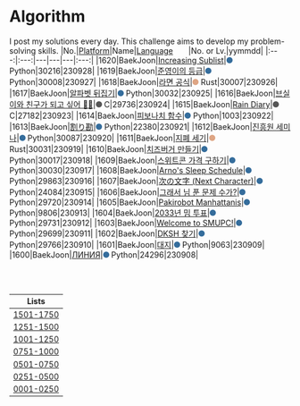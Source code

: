 # Algorithm
I post my solutions every day. This challenge aims to develop my problem-solving skills.
|No.|[Platform](https://github.com/hwahyeon/solved-algorithms/tree/main/attributes/platform)|Name|[Language](https://github.com/hwahyeon/solved-algorithms/tree/main/attributes/language)&nbsp;&nbsp;&nbsp;&nbsp;&nbsp;&nbsp;&nbsp;|No. or Lv.|yymmdd|
|:---:|:---:|---|---|---|:---:|
|1620|BaekJoon|[Increasing Sublist](https://github.com/hwahyeon/solved-algorithms/blob/main/Python/BaekJoon%202/BaekJoon%20%7C%20Increasing%20Sublist.py)|<img src="https://github.com/hwahyeon/solved-algorithms/blob/main/attributes/language/Python.svg" width="11" height="11"/> Python|30216|230928|
|1619|BaekJoon|[준영이의 등급](https://github.com/hwahyeon/solved-algorithms/blob/main/Python/BaekJoon%202/BaekJoon%20%7C%20%EC%A4%80%EC%98%81%EC%9D%B4%EC%9D%98%20%EB%93%B1%EA%B8%89.py)|<img src="https://github.com/hwahyeon/solved-algorithms/blob/main/attributes/language/Python.svg" width="11" height="11"/> Python|30008|230927|
|1618|BaekJoon|[라면 공식](https://github.com/hwahyeon/solved-algorithms/blob/main/Rust/BaekJoon%20%7C%20%EB%9D%BC%EB%A9%B4%20%EA%B3%B5%EC%8B%9D.rs)|<img src="https://github.com/hwahyeon/solved-algorithms/blob/main/attributes/language/Rust.svg" width="11" height="11"/> Rust|30007|230926|
|1617|BaekJoon|[알파벳 뒤집기](https://github.com/hwahyeon/solved-algorithms/blob/main/Python/BaekJoon%202/BaekJoon%20%7C%20%EC%95%8C%ED%8C%8C%EB%B2%B3%20%EB%92%A4%EC%A7%91%EA%B8%B0.py)|<img src="https://github.com/hwahyeon/solved-algorithms/blob/main/attributes/language/Python.svg" width="11" height="11"/> Python|30032|230925|
|1616|BaekJoon|[브실이와 친구가 되고 싶어 🤸‍♀️](https://github.com/hwahyeon/solved-algorithms/blob/main/C/BaekJoon%20%7C%20%EB%B8%8C%EC%8B%A4%EC%9D%B4%EC%99%80%20%EC%B9%9C%EA%B5%AC%EA%B0%80%20%EB%90%98%EA%B3%A0%20%EC%8B%B6%EC%96%B4%20%F0%9F%A4%B8%E2%80%8D%E2%99%80%EF%B8%8F.c)|<img src="https://github.com/hwahyeon/solved-algorithms/blob/main/attributes/language/C.svg" width="11" height="11"/> C|29736|230924|
|1615|BaekJoon|[Rain Diary](https://github.com/hwahyeon/solved-algorithms/blob/main/C/BaekJoon%20%7C%20Rain%20Diary.c)|<img src="https://github.com/hwahyeon/solved-algorithms/blob/main/attributes/language/C.svg" width="11" height="11"/> C|27182|230923|
|1614|BaekJoon|[피보나치 함수](https://github.com/hwahyeon/solved-algorithms/blob/main/Python/BaekJoon%202/BaekJoon%20%7C%20%ED%94%BC%EB%B3%B4%EB%82%98%EC%B9%98%20%ED%95%A8%EC%88%98.py)|<img src="https://github.com/hwahyeon/solved-algorithms/blob/main/attributes/language/Python.svg" width="11" height="11"/> Python|1003|230922|
|1613|BaekJoon|[割り勘](https://github.com/hwahyeon/solved-algorithms/blob/main/Python/BaekJoon%202/BaekJoon%20%7C%20%E5%89%B2%E3%82%8A%E5%8B%98.py)|<img src="https://github.com/hwahyeon/solved-algorithms/blob/main/attributes/language/Python.svg" width="11" height="11"/> Python|22380|230921|
|1612|BaekJoon|[진흥원 세미나](https://github.com/hwahyeon/solved-algorithms/blob/main/Python/BaekJoon%202/BaekJoon%20%7C%20%EC%A7%84%ED%9D%A5%EC%9B%90%20%EC%84%B8%EB%AF%B8%EB%82%98.py)|<img src="https://github.com/hwahyeon/solved-algorithms/blob/main/attributes/language/Python.svg" width="11" height="11"/> Python|30087|230920|
|1611|BaekJoon|[지폐 세기](https://github.com/hwahyeon/solved-algorithms/blob/main/Rust/BaekJoon%20%7C%20%EC%A7%80%ED%8F%90%20%EC%84%B8%EA%B8%B0.rs)|<img src="https://github.com/hwahyeon/solved-algorithms/blob/main/attributes/language/Rust.svg" width="11" height="11"/> Rust|30031|230919|
|1610|BaekJoon|[치즈버거 만들기](https://github.com/hwahyeon/solved-algorithms/blob/main/Python/BaekJoon%202/BaekJoon%20%7C%20%EC%B9%98%EC%A6%88%EB%B2%84%EA%B1%B0%20%EB%A7%8C%EB%93%A4%EA%B8%B0.py)|<img src="https://github.com/hwahyeon/solved-algorithms/blob/main/attributes/language/Python.svg" width="11" height="11"/> Python|30017|230918|
|1609|BaekJoon|[스위트콘 가격 구하기](https://github.com/hwahyeon/solved-algorithms/blob/main/Python/BaekJoon%202/BaekJoon%20%7C%20%EC%8A%A4%EC%9C%84%ED%8A%B8%EC%BD%98%20%EA%B0%80%EA%B2%A9%20%EA%B5%AC%ED%95%98%EA%B8%B0.py)|<img src="https://github.com/hwahyeon/solved-algorithms/blob/main/attributes/language/Python.svg" width="11" height="11"/> Python|30030|230917|
|1608|BaekJoon|[Arno's Sleep Schedule](https://github.com/hwahyeon/solved-algorithms/blob/main/Python/BaekJoon%202/BaekJoon%20%7C%20Arno's%20Sleep%20Schedule.py)|<img src="https://github.com/hwahyeon/solved-algorithms/blob/main/attributes/language/Python.svg" width="11" height="11"/> Python|29863|230916|
|1607|BaekJoon|[次の文字 (Next Character)](https://github.com/hwahyeon/solved-algorithms/blob/main/Python/BaekJoon%202/BaekJoon%20%7C%20%E6%AC%A1%E3%81%AE%E6%96%87%E5%AD%97%20(Next%20Character).py)|<img src="https://github.com/hwahyeon/solved-algorithms/blob/main/attributes/language/Python.svg" width="11" height="11"/> Python|24084|230915|
|1606|BaekJoon|[그래서 님 푼 문제 수가?](https://github.com/hwahyeon/solved-algorithms/blob/main/Python/BaekJoon%202/BaekJoon%20%7C%20%EA%B7%B8%EB%9E%98%EC%84%9C%20%EB%8B%98%20%ED%91%BC%20%EB%AC%B8%EC%A0%9C%20%EC%88%98%EA%B0%80%3F.py)|<img src="https://github.com/hwahyeon/solved-algorithms/blob/main/attributes/language/Python.svg" width="11" height="11"/> Python|29720|230914|
|1605|BaekJoon|[Pakirobot Manhattanis](https://github.com/hwahyeon/solved-algorithms/blob/main/Python/BaekJoon%202/BaekJoon%20%7C%20Pakirobot%20Manhattanis.py)|<img src="https://github.com/hwahyeon/solved-algorithms/blob/main/attributes/language/Python.svg" width="11" height="11"/> Python|9806|230913|
|1604|BaekJoon|[2033년 밈 투표](https://github.com/hwahyeon/solved-algorithms/blob/main/Python/BaekJoon%202/BaekJoon%20%7C%202033%EB%85%84%20%EB%B0%88%20%ED%88%AC%ED%91%9C.py)|<img src="https://github.com/hwahyeon/solved-algorithms/blob/main/attributes/language/Python.svg" width="11" height="11"/> Python|29731|230912|
|1603|BaekJoon|[Welcome to SMUPC!](https://github.com/hwahyeon/solved-algorithms/blob/main/Python/BaekJoon%202/BaekJoon%20%7C%20Welcome%20to%20SMUPC!.py)|<img src="https://github.com/hwahyeon/solved-algorithms/blob/main/attributes/language/Python.svg" width="11" height="11"/> Python|29699|230911|
|1602|BaekJoon|[DKSH 찾기](https://github.com/hwahyeon/solved-algorithms/blob/main/Python/BaekJoon%202/BaekJoon%20%7C%20DKSH%20%EC%B0%BE%EA%B8%B0.py)|<img src="https://github.com/hwahyeon/solved-algorithms/blob/main/attributes/language/Python.svg" width="11" height="11"/> Python|29766|230910|
|1601|BaekJoon|[대지](https://github.com/hwahyeon/solved-algorithms/blob/main/Python/BaekJoon%202/BaekJoon%20%7C%20%EB%8C%80%EC%A7%80.py)|<img src="https://github.com/hwahyeon/solved-algorithms/blob/main/attributes/language/Python.svg" width="11" height="11"/> Python|9063|230909|
|1600|BaekJoon|[ЛИНИЯ](https://github.com/hwahyeon/solved-algorithms/blob/main/Python/BaekJoon%202/BaekJoon%20%7C%20%D0%9B%D0%98%D0%9D%D0%98%D0%AF.py)|<img src="https://github.com/hwahyeon/solved-algorithms/blob/main/attributes/language/Python.svg" width="11" height="11"/> Python|24296|230908|

<br/>
<br/>

|Lists|
|:---:|
|[1501-1750](https://github.com/hwahyeon/solved-algorithms/blob/main/lists/1501-1750.md)|
|[1251-1500](https://github.com/hwahyeon/solved-algorithms/blob/main/lists/1251-1500.md)|
|[1001-1250](https://github.com/hwahyeon/solved-algorithms/blob/main/lists/1001-1250.md)|
|[0751-1000](https://github.com/hwahyeon/solved-algorithms/blob/main/lists/0751-1000.md)|
|[0501-0750](https://github.com/hwahyeon/solved-algorithms/blob/main/lists/0501-0750.md)|
|[0251-0500](https://github.com/hwahyeon/solved-algorithms/blob/main/lists/0251-0500.md)|
|[0001-0250](https://github.com/hwahyeon/solved-algorithms/blob/main/lists/0001-0250.md)|


<!-- <details>
<summary>Hide/Show</summary>
</details> -->
